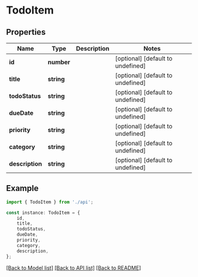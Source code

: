 # TodoItem


## Properties

Name | Type | Description | Notes
------------ | ------------- | ------------- | -------------
**id** | **number** |  | [optional] [default to undefined]
**title** | **string** |  | [optional] [default to undefined]
**todoStatus** | **string** |  | [optional] [default to undefined]
**dueDate** | **string** |  | [optional] [default to undefined]
**priority** | **string** |  | [optional] [default to undefined]
**category** | **string** |  | [optional] [default to undefined]
**description** | **string** |  | [optional] [default to undefined]

## Example

```typescript
import { TodoItem } from './api';

const instance: TodoItem = {
    id,
    title,
    todoStatus,
    dueDate,
    priority,
    category,
    description,
};
```

[[Back to Model list]](../README.md#documentation-for-models) [[Back to API list]](../README.md#documentation-for-api-endpoints) [[Back to README]](../README.md)
